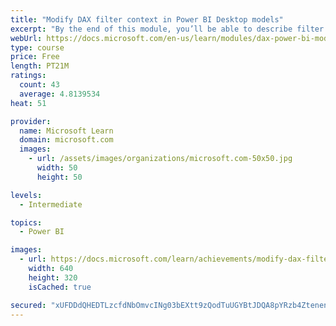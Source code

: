 ```yaml
---
title: "Modify DAX filter context in Power BI Desktop models"
excerpt: "By the end of this module, you’ll be able to describe filter context, which is used to evaluated measure formulas. You’ll then learn why some calculations need to modify filter context, and that it can be achieved by using the CALCULATE function. You’ll learn how to configure the CALCULATE function with filters and filter modifiers."
webUrl: https://docs.microsoft.com/en-us/learn/modules/dax-power-bi-modify-filter/
type: course
price: Free
length: PT21M
ratings:
  count: 43
  average: 4.8139534
heat: 51

provider:
  name: Microsoft Learn
  domain: microsoft.com
  images:
    - url: /assets/images/organizations/microsoft.com-50x50.jpg
      width: 50
      height: 50

levels:
  - Intermediate

topics:
  - Power BI

images:
  - url: https://docs.microsoft.com/learn/achievements/modify-dax-filter-context-power-bi-desktop-social.png
    width: 640
    height: 320
    isCached: true

secured: "xUFDDdQHEDTLzcfdNbOmvcINg03bEXtt9zQodTuUGYBtJDQA8pYRzb4ZtenenGl0ky0SUOeHiy+/QgIXG+sJVaSZv5q9OMfxrAbN1IdEdqMR1xyjsbAJ1P3JyGFHBKVKY//xooW8hfs9/1yCHGt/prboULp1+wqVrqaxFfCCt7yZGMKpStFSuMxzRUv944wrWu/lAIqFzZgOFzvAwm4ELAXtZDO83T8eqs4Ah9gk1yCes1FEIJ+QDGegQtw3dWvu8f8bpsKnCYtpxEqOIXLJLfpqUTnnt37p9NJDT7X07IiGDtAfdJeKIkXNeg7ZhTdtQBo51EaIPmcMW+40tyOlp1M9vsQEstfeef1aJCdWg8ewnAoL2n9WtRCsJxuyNbSHALYTuoJwUMlGZUPzrNqX1w==;bfHScFt3wr8Bf5KxtRlbBA=="
---
```


